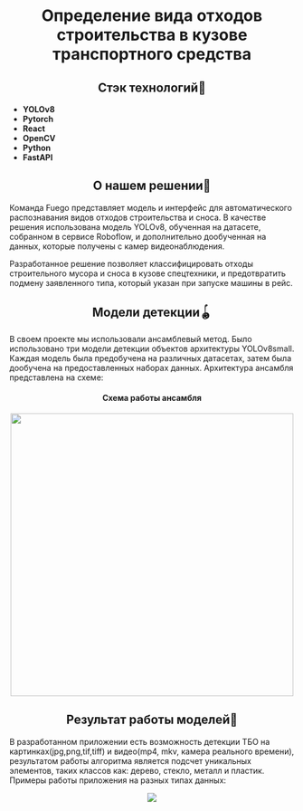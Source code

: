 # <div align="center">Определение вида отходов строительства в кузове транспортного средства

## <div align="center">Стэк технологий📑</div>
- **YOLOv8**
- **Pytorch**
- **React**
- **OpenCV**
- **Python**
- **FastAPI**

## <div align="center">О нашем решении📝</div>
<p>Команда Fuego представляет модель и интерфейс для автоматического распознавания видов отходов строительства и сноса. В качестве решения использована модель YOLOv8, обученная на датасете, собранном в сервисе Roboflow, и дополнительно дообученная на данных, которые получены с камер видеонаблюдения.

Разработанное решение позволяет классифицировать отходы строительного мусора и сноса в кузове спецтехники, и предотвратить подмену заявленного типа, который указан при запуске машины в рейс.
</p>


## <div align="center">Модели детекции🪀</div>
<p>
  В своем проекте мы использовали ансамблевый метод. Было использовано три модели детекции объектов архитектуры YOLOv8small. Каждая модель была предобучена на различных датасетах, затем была дообучена на предоставленных наборах данных. Архитектура ансамбля представлена на схеме:  
</p>
<div align="center">

  #### Схема работы ансамбля 
  <img src="https://i.ibb.co/S0qQs45/sxemalast.png" width="500" height="500"/>
</div>

## <div align="center">Результат работы моделей🔮</div>
<p>
  В разработанном приложении есть возможность детекции ТБО на картинках(jpg,png,tif,tiff) и видео(mp4, mkv, камера реального времени), результатом работы алгоритма является подсчет уникальных элементов, таких классов как: дерево, стекло, металл и пластик. Примеры работы приложения на разных типах данных:
</p>

<div align="center">
  <img src="res/expl.gif" border="0" /></a>
</div>
